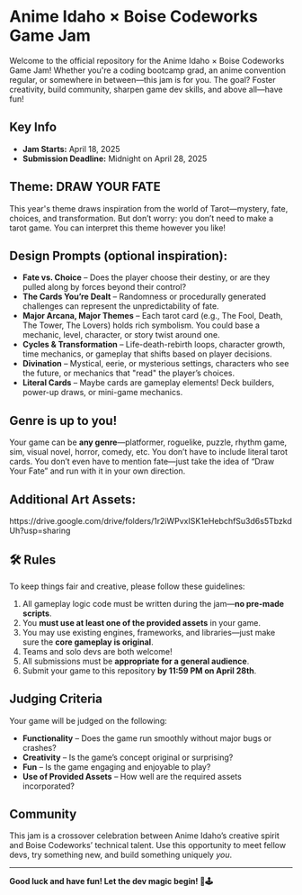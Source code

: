 <h1>Anime Idaho × Boise Codeworks Game Jam</h1>

<p>Welcome to the official repository for the Anime Idaho × Boise Codeworks Game Jam! Whether you're a coding bootcamp grad, an anime convention regular, or somewhere in between—this jam is for you. The goal? Foster creativity, build community, sharpen game dev skills, and above all—have fun!</p>

<h2>Key Info</h2>
<ul>
  <li><strong>Jam Starts:</strong> April 18, 2025</li>
  <li><strong>Submission Deadline:</strong> Midnight on April 28, 2025</li>
</ul>

<h2>Theme: <strong>DRAW YOUR FATE</strong></h2>
<p>This year's theme draws inspiration from the world of Tarot—mystery, fate, choices, and transformation. But don’t worry: you don’t need to make a tarot game. You can interpret this theme however you like!</p>

<h2>Design Prompts (optional inspiration):</h2>
<ul>
  <li><strong>Fate vs. Choice</strong> – Does the player choose their destiny, or are they pulled along by forces beyond their control?</li>
  <li><strong>The Cards You’re Dealt</strong> – Randomness or procedurally generated challenges can represent the unpredictability of fate.</li>
  <li><strong>Major Arcana, Major Themes</strong> – Each tarot card (e.g., The Fool, Death, The Tower, The Lovers) holds rich symbolism. You could base a mechanic, level, character, or story twist around one.</li>
  <li><strong>Cycles & Transformation</strong> – Life-death-rebirth loops, character growth, time mechanics, or gameplay that shifts based on player decisions.</li>
  <li><strong>Divination</strong> – Mystical, eerie, or mysterious settings, characters who see the future, or mechanics that "read" the player’s choices.</li>
  <li><strong>Literal Cards</strong> – Maybe cards are gameplay elements! Deck builders, power-up draws, or mini-game mechanics.</li>
</ul>

<h2>Genre is up to you!</h2>
<p>Your game can be <strong>any genre</strong>—platformer, roguelike, puzzle, rhythm game, sim, visual novel, horror, comedy, etc. You don’t have to include literal tarot cards. You don’t even have to mention fate—just take the idea of “Draw Your Fate” and run with it in your own direction.</p>

<h2>Additional Art Assets:</h2>
<p>https://drive.google.com/drive/folders/1r2iWPvxISK1eHebchfSu3d6s5TbzkdUh?usp=sharing</p>

<h2>🛠️ Rules</h2>
<p>To keep things fair and creative, please follow these guidelines:</p>
<ol>
  <li>All gameplay logic code must be written during the jam—<strong>no pre-made scripts</strong>.</li>
  <li>You <strong>must use at least one of the provided assets</strong> in your game.</li>
  <li>You may use existing engines, frameworks, and libraries—just make sure the <strong>core gameplay is original</strong>.</li>
  <li>Teams and solo devs are both welcome!</li>
  <li>All submissions must be <strong>appropriate for a general audience</strong>.</li>
  <li>Submit your game to this repository <strong>by 11:59 PM on April 28th</strong>.</li>
</ol>

<h2>Judging Criteria</h2>
<p>Your game will be judged on the following:</p>
<ul>
  <li><strong>Functionality</strong> – Does the game run smoothly without major bugs or crashes?</li>
  <li><strong>Creativity</strong> – Is the game’s concept original or surprising?</li>
  <li><strong>Fun</strong> – Is the game engaging and enjoyable to play?</li>
  <li><strong>Use of Provided Assets</strong> – How well are the required assets incorporated?</li>
</ul>

<h2>Community</h2>
<p>This jam is a crossover celebration between Anime Idaho’s creative spirit and Boise Codeworks’ technical talent. Use this opportunity to meet fellow devs, try something new, and build something uniquely <em>you</em>.</p>

<hr>

<p><strong>Good luck and have fun! Let the dev magic begin! 🚀🕹️</strong></p>
